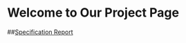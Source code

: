 # Welcome to Our Project Page

##[Specification Report](https://drive.google.com/file/d/12q3niMw-UrtuNMft14Uv9Q10JnytaK1a/view?usp=sharing)
